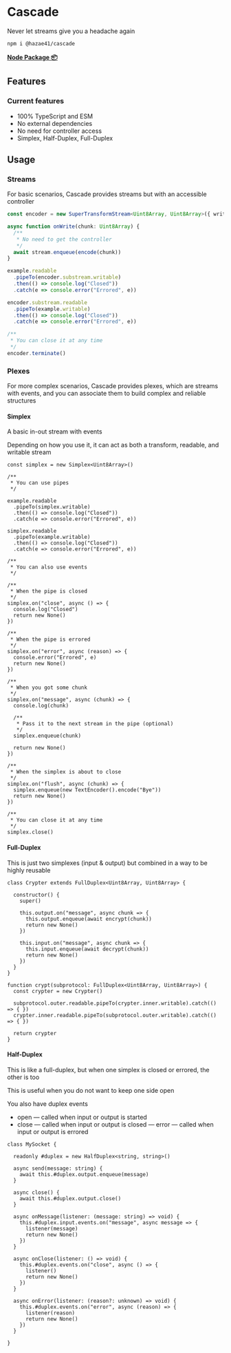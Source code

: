 # Cascade

Never let streams give you a headache again

```bash
npm i @hazae41/cascade
```

[**Node Package 📦**](https://www.npmjs.com/package/@hazae41/cascade)

## Features

### Current features
- 100% TypeScript and ESM
- No external dependencies
- No need for controller access
- Simplex, Half-Duplex, Full-Duplex

## Usage

### Streams

For basic scenarios, Cascade provides streams but with an accessible controller

```typescript
const encoder = new SuperTransformStream<Uint8Array, Uint8Array>({ write: onWrite })

async function onWrite(chunk: Uint8Array) {
  /** 
   * No need to get the controller 
   */
  await stream.enqueue(encode(chunk))
}

example.readable
  .pipeTo(encoder.substream.writable)
  .then(() => console.log("Closed"))
  .catch(e => console.error("Errored", e))

encoder.substream.readable
  .pipeTo(example.writable)
  .then(() => console.log("Closed"))
  .catch(e => console.error("Errored", e))

/**
 * You can close it at any time
 */
encoder.terminate()
```


### Plexes

For more complex scenarios, Cascade provides plexes, which are streams with events, and you can associate them to build complex and reliable structures

#### Simplex

A basic in-out stream with events

Depending on how you use it, it can act as both a transform, readable, and writable stream

```tsx
const simplex = new Simplex<Uint8Array>()

/**
 * You can use pipes
 */

example.readable
  .pipeTo(simplex.writable)
  .then(() => console.log("Closed"))
  .catch(e => console.error("Errored", e))

simplex.readable
  .pipeTo(example.writable)
  .then(() => console.log("Closed"))
  .catch(e => console.error("Errored", e))

/**
 * You can also use events
 */

/**
 * When the pipe is closed
 */
simplex.on("close", async () => {
  console.log("Closed")
  return new None()
})

/**
 * When the pipe is errored
 */
simplex.on("error", async (reason) => {
  console.error("Errored", e)
  return new None()
})

/**
 * When you got some chunk
 */
simplex.on("message", async (chunk) => {
  console.log(chunk)

  /**
   * Pass it to the next stream in the pipe (optional)
   */
  simplex.enqueue(chunk)

  return new None()
})

/**
 * When the simplex is about to close
 */
simplex.on("flush", async (chunk) => {
  simplex.enqueue(new TextEncoder().encode("Bye"))
  return new None()
})

/**
 * You can close it at any time
 */
simplex.close()
```

#### Full-Duplex

This is just two simplexes (input & output) but combined in a way to be highly reusable

```tsx
class Crypter extends FullDuplex<Uint8Array, Uint8Array> {

  constructor() {
    super()

    this.output.on("message", async chunk => {
      this.output.enqueue(await encrypt(chunk))
      return new None()
    })

    this.input.on("message", async chunk => {
      this.input.enqueue(await decrypt(chunk))
      return new None()
    })
  }
}

function crypt(subprotocol: FullDuplex<Uint8Array, Uint8Array>) {
  const crypter = new Crypter()

  subprotocol.outer.readable.pipeTo(crypter.inner.writable).catch(() => { })
  crypter.inner.readable.pipeTo(subprotocol.outer.writable).catch(() => { })

  return crypter
}
```


#### Half-Duplex

This is like a full-duplex, but when one simplex is closed or errored, the other is too

This is useful when you do not want to keep one side open

You also have duplex events
- open — called when input or output is started
- close — called when input or output is closed
— error — called when input or output is errored

```tsx
class MySocket {

  readonly #duplex = new HalfDuplex<string, string>()

  async send(message: string) {
    await this.#duplex.output.enqueue(message)
  }

  async close() {
    await this.#duplex.output.close()
  }

  async onMessage(listener: (message: string) => void) {
    this.#duplex.input.events.on("message", async message => {
      listener(message)
      return new None()
    })
  }

  async onClose(listener: () => void) {
    this.#duplex.events.on("close", async () => {
      listener()
      return new None()
    })
  }

  async onError(listener: (reason?: unknown) => void) {
    this.#duplex.events.on("error", async (reason) => {
      listener(reason)
      return new None()
    })
  }

}
```

